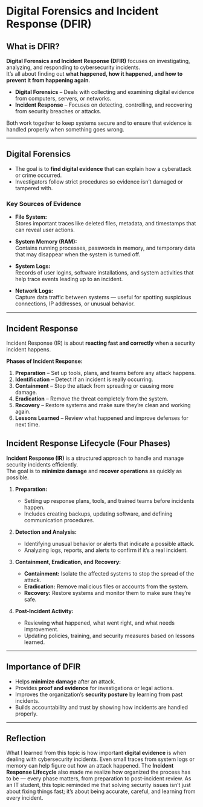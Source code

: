 # Digital Forensics and Incident Response (DFIR)

## What is DFIR?

**Digital Forensics and Incident Response (DFIR)** focuses on investigating, analyzing, and responding to cybersecurity incidents.  
It’s all about finding out **what happened, how it happened, and how to prevent it from happening again**.

- **Digital Forensics** – Deals with collecting and examining digital evidence from computers, servers, or networks.  
- **Incident Response** – Focuses on detecting, controlling, and recovering from security breaches or attacks.

Both work together to keep systems secure and to ensure that evidence is handled properly when something goes wrong.

---

## Digital Forensics

- The goal is to **find digital evidence** that can explain how a cyberattack or crime occurred.  
- Investigators follow strict procedures so evidence isn’t damaged or tampered with.

### Key Sources of Evidence

- **File System:**  
  Stores important traces like deleted files, metadata, and timestamps that can reveal user actions.  

- **System Memory (RAM):**  
  Contains running processes, passwords in memory, and temporary data that may disappear when the system is turned off.  

- **System Logs:**  
  Records of user logins, software installations, and system activities that help trace events leading up to an incident.  

- **Network Logs:**  
  Capture data traffic between systems — useful for spotting suspicious connections, IP addresses, or unusual behavior.

---
## Incident Response

Incident Response (IR) is about **reacting fast and correctly** when a security incident happens.

**Phases of Incident Response:**
1. **Preparation** – Set up tools, plans, and teams before any attack happens.  
2. **Identification** – Detect if an incident is really occurring.  
3. **Containment** – Stop the attack from spreading or causing more damage.  
4. **Eradication** – Remove the threat completely from the system.  
5. **Recovery** – Restore systems and make sure they’re clean and working again.  
6. **Lessons Learned** – Review what happened and improve defenses for next time.

## Incident Response Lifecycle (Four Phases)

**Incident Response (IR)** is a structured approach to handle and manage security incidents efficiently.  
The goal is to **minimize damage** and **recover operations** as quickly as possible.

1. **Preparation:**  
   - Setting up response plans, tools, and trained teams before incidents happen.  
   - Includes creating backups, updating software, and defining communication procedures.  

2. **Detection and Analysis:**  
   - Identifying unusual behavior or alerts that indicate a possible attack.  
   - Analyzing logs, reports, and alerts to confirm if it’s a real incident.  

3. **Containment, Eradication, and Recovery:**  
   - **Containment:** Isolate the affected systems to stop the spread of the attack.  
   - **Eradication:** Remove malicious files or accounts from the system.  
   - **Recovery:** Restore systems and monitor them to make sure they’re safe.  

4. **Post-Incident Activity:**  
   - Reviewing what happened, what went right, and what needs improvement.  
   - Updating policies, training, and security measures based on lessons learned.

---
  ## Importance of DFIR

- Helps **minimize damage** after an attack.  
- Provides **proof and evidence** for investigations or legal actions.  
- Improves the organization’s **security posture** by learning from past incidents.  
- Builds accountability and trust by showing how incidents are handled properly.  

---

## Reflection

What I learned from this topic is how important **digital evidence** is when dealing with cybersecurity incidents. Even small traces from system logs or memory can help figure out how an attack happened. The **Incident Response Lifecycle** also made me realize how organized the process has to be — every phase matters, from preparation to post-incident review.  As an IT student, this topic reminded me that solving security issues isn’t just about fixing things fast; it’s about being accurate, careful, and learning from every incident.
